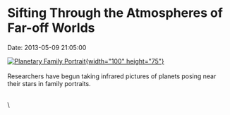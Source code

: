 Sifting Through the Atmospheres of Far-off Worlds
=================================================

Date: 2013-05-09 21:05:00

[![Planetary Family
Portrait](http://www.jpl.nasa.gov/images/universe/20130509/pia17010-th.jpg){width="100"
height="75"}](http://www.jpl.nasa.gov/news/news.cfm?release=2013-157&rn=news.xml&rst=3786)\
\
Researchers have begun taking infrared pictures of planets posing near
their stars in family portraits.

\
\
